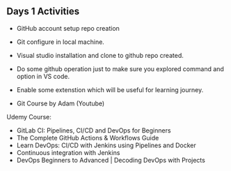 Days 1 Activities
------------------------------------------------------------------------------------------
- GitHub account setup repo creation
- Git configure in local machine.
- Visual studio installation and clone to github repo created.
- Do some github operation just to make sure you explored command and option in VS code.
- Enable some extenstion which will be useful for learning journey.

- Git Course by Adam (Youtube)

Udemy Course:
- GitLab CI: Pipelines, CI/CD and DevOps for Beginners
- The Complete GitHub Actions & Workflows Guide
- Learn DevOps: CI/CD with Jenkins using Pipelines and Docker
- Continuous integration with Jenkins
- DevOps Beginners to Advanced | Decoding DevOps with Projects

